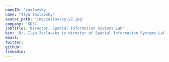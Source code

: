 ```yaml
---
nameID: 'zaslavsky'
name: "Ilya Zaslavsky"
avatar_path: 'img/zaslavsky.v2.jpg'
company: 'SDSC'
jobTitle: 'Director, Spatial Information Systems Lab'
bio: 'Dr. Ilya Zaslavsky is director of Spatial Information Systems Lab at the San Diego Supercomputer Center, University of California San Diego. His research focuses on distributed information management systems, spatial and temporal data discovery and integration, and visual analytics for surveys and image collections. Zaslavsky received his Ph.D. from the University of Washington (1995), and earlier a Ph.D. equivalent from the Russian Academy of Sciences (1990). He has been leading design and technical development in several large cyberinfrastructure projects supported by the U.S. National Science Foundation, mostly in the geosciences.'
email: 
twitter:
github: 
linkedin:
---
```


